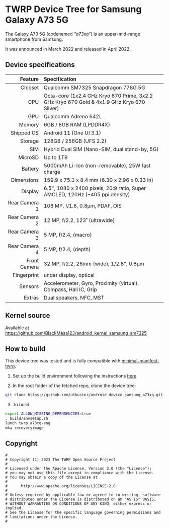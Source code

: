 # TWRP Device Tree for Samsung Galaxy A73 5G

The Galaxy A73 5G (codenamed _"a73xq"_) is an upper-mid-range smartphone from Samsung.

It was announced in March 2022 and released in April 2022.

## Device specifications

| Feature                        | Specification                                                                             |
| -----------------------------: | :---------------------------------------------------------------------------------------- |
| Chipset                        | Qualcomm SM7325 Snapdragon 778G 5G                                                        |
| CPU                            | Octa-core (1x2.4 GHz Kryo 670 Prime, 3x2.2 GHz Kryo 670 Gold & 4x1.9 GHz Kryo 670 Silver) |
| GPU                            | Qualcomm Adreno 642L                                                                      |
| Memory                         | 6GB / 8GB RAM (LPDDR4X)                                                                   |
| Shipped OS                     | Android 11 (One UI 3.1)                                                                   |
| Storage                        | 128GB / 256GB (UFS 2.2)                                                                   |
| SIM                            | Hybrid Dual SIM (Nano-SIM, dual stand-by, 5G)                                             |
| MicroSD                        | Up to 1TB                                                                                 |
| Battery                        | 5000mAh Li-Ion (non-removable), 25W fast charge                                           |
| Dimensions                     | 159.9 x 75.1 x 8.4 mm (6.30 x 2.96 x 0.33 in)                                             |
| Display                        | 6.5", 1080 x 2400 pixels, 20:9 ratio, Super AMOLED, 120Hz (~405 ppi density)              |
| Rear Camera 1                  | 108 MP, f/1.8, 0.8µm, PDAF, OIS                                                           |
| Rear Camera 2                  | 12 MP, f/2.2, 123˚ (ultrawide)                                                            |
| Rear Camera 3                  | 5 MP, f/2.4, (macro)                                                                      |
| Rear Camera 4                  | 5 MP, f/2.4, (depth)                                                                      |
| Front Camera                   | 32 MP, f/2.2, 26mm (wide), 1/2.8", 0.8µm                                                  |
| Fingerprint                    | under display, optical                                                                    |
| Sensors                        | Accelerometer, Gyro, Proximity (virtual), Compass, Hall IC, Grip                          |
| Extras                         | Dual speakers, NFC, MST                                                                   |

## Kernel source 

Available at https://github.com/BlackMesa123/android_kernel_samsung_sm7325

## How to build

This device tree was tested and is fully compatible with [minimal-manifest-twrp](https://github.com/minimal-manifest-twrp/platform_manifest_twrp_aosp).

1. Set up the build environment following the instructions [here](https://github.com/minimal-manifest-twrp/platform_manifest_twrp_aosp/blob/twrp-12.1/README.md#getting-started)

2. In the root folder of the fetched repo, clone the device tree:

```bash
git clone https://github.com/utkustnr/android_device_samsung_a73xq.git -b twrp-12.1 device/samsung/a73xq
```

3. To build:

```bash
export ALLOW_MISSING_DEPENDENCIES=true
. build/envsetup.sh
lunch twrp_a73xq-eng
mka recoveryimage
```

## Copyright

```
#
# Copyright (C) 2023 The TWRP Open Source Project
#
# Licensed under the Apache License, Version 2.0 (the "License");
# you may not use this file except in compliance with the License.
# You may obtain a copy of the License at
#
#      http://www.apache.org/licenses/LICENSE-2.0
#
# Unless required by applicable law or agreed to in writing, software
# distributed under the License is distributed on an "AS IS" BASIS,
# WITHOUT WARRANTIES OR CONDITIONS OF ANY KIND, either express or implied.
# See the License for the specific language governing permissions and
# limitations under the License.
#
```
